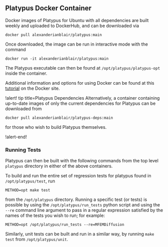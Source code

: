 ## Platypus Docker Container

Docker images of Platypus for Ubuntu with all dependencies are built weekly
and uploaded to DockerHub, and can be downloaded via

``` {.sh}
docker pull alexanderianblair/platypus:main
```

Once downloaded, the image can be run in interactive mode with the command

``` {.sh}
docker run -it alexanderianblair/platypus:main
```

The Platypus executable can then be found at `/opt/platypus/platypus-opt` inside the container.

Additional information and options for using Docker can be found at
this [tutorial](https://docs.docker.com/get-started/) on the Docker site.

!alert! tip title=Platypus Dependencies
Alternatively, a container containing up-to-date images of only
the current dependencies for Platypus can be downloaded from

``` {.sh}
docker pull alexanderianblair/platypus-deps:main
```

for those who wish to build Platypus themselves.

!alert-end!


### Running Tests

Platypus can then be built with the following commands from the top level `platypus`
directory in either of the above containers.

To build and run the entire set of regression tests for platypus found in `/opt/platypus/test`, run

``` {.sh}
METHOD=opt make test
```

from the `/opt/platypus` directory. Running a specific test (or tests) is possible
by using the `/opt/platypus/run_tests` python script and using the `--re`
command line argument to pass in a regular expression satisfied by the names
of the tests you wish to run; for example:

``` {.sh}
METHOD=opt /opt/platypus/run_tests --re=MFEMDiffusion
```

Similarly, unit tests can be built and run in a similar way, by running `make test` from `/opt/platypus/unit`.
